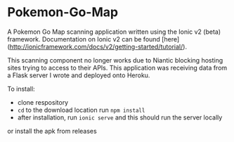 # Pokemon-Go-Map

A Pokemon Go Map scanning application written using the Ionic v2 (beta) framework. Documentation on Ionic v2 can be found [here] (http://ionicframework.com/docs/v2/getting-started/tutorial/).

This scanning component no longer works due to Niantic blocking hosting sites trying to access to their APIs. This application was receiving data from a Flask server I wrote and deployed onto Heroku.

To install:
* clone respository 
* `cd` to the download location run `npm install`
* after installation, run `ionic serve` and this should run the server locally

or install the apk from releases
